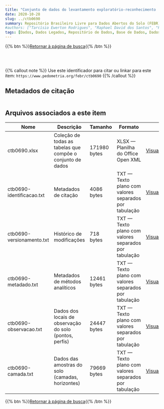 ```yaml
---
title: "Conjunto de dados do levantamento exploratório-reconhecimento 'LEVANTAMENTO EXPLORATÓRIO-RECONHECIMENTO DE ALTA INTENSIDADE E APTIDÃO AGRÍCOLA DOS SOLOS DA ÁREA COMPREENDIDA ENTRE OS KM 81 E 152 DA RODOVIA SANTARÉM-CUIABÁ E O RIO CURUÁ-UNA.'"
date: 2020-10-28
slug: ../ctb0690
summary: Repositório Brasileiro Livre para Dados Abertos do Solo (FEBR) | A febre dos dados de solo no Brasil
#authors: ["Tarcísio Ewerton Rodrigues", "Raphael David dos Santos", "Paulo Lacerda dos Santos", "Amarindo Fausto Soares", "Washington de Oliveira Barreto", "Maria Amélia de Moraes Duriez", "Ruth Sant'Anna", "José Lopes de Paula", "Luiz Eduardo Ferreira Fontes", "Therezinha da Costa Lima", "Evanda Maria Rodrigues e Loiva Lizia Antonello."]
tags: [Dados, Dados Legados, Repositório de Dados, Base de Dados, Dados Abertos]
---
```


<style>
div.alert > div {
    font-size: 0.8rem;
}
</style>

{{% btn %}}<a href="/febr/buscar/">Retornar à página de busca</a>{{% /btn %}}

<br>
<br>

{{% callout note %}}
Use este identificador para citar ou linkar para este item: `https://www.pedometria.org/febr/ctb0690`
{{% /callout %}}

## Metadados de citação

<table>
<!-- Fonte: https://gist.github.com/jfreels/6814721 -->
<script src="https://d3js.org/d3.v3.min.js" charset="utf-8"></script>
<script type='text/javascript' src='/febr/buscar/script.js'></script>
<script type='text/javascript'>
  d3.tsv('ctb0690-identificacao.txt',function (data) {
    var columns = ['campo', 'valor']
    tabulate(data, columns)
  })
</script>
</table>

## Arquivos associados a este item

<table style="width:100%">
  <thead>
    <tr>
      <th>Nome</th>
      <th>Descrição</th>
      <th>Tamanho</th>
      <th>Formato</th>
      <th></th>
    </tr>
  </thead>
  <tbody>
    <tr>
      <td>ctb0690.xlsx</td>
      <td>Coleção de todas as tabelas que compõe o conjunto de dados</td>
      <td>171980 bytes</td>
      <td>XLSX — Planilha do Office Open XML</td>
      <td><a href="https://cloud.utfpr.edu.br/index.php/s/Df6dhfzYJ1DDeso/download?path=%2Fctb0690&files=ctb0690.xlsx" class="btn btn-primary btn-block" role="button">Visualizar/Abrir</a></td>
    </tr>
    <tr>
      <td>ctb0690-identificacao.txt</td>
      <td>Metadados de citação</td>
      <td>4086 bytes</td>
      <td>TXT — Texto plano com valores separados por tabulação</td>
      <td><a href="https://cloud.utfpr.edu.br/index.php/s/Df6dhfzYJ1DDeso/download?path=%2Fctb0690&files=ctb0690-identificacao.txt" class="btn btn-primary btn-block" role="button">Visualizar/Abrir</a></td>
    </tr>
    <tr>
      <td>ctb0690-versionamento.txt</td>
      <td>Histórico de modificações</td>
      <td>718 bytes</td>
      <td>TXT — Texto plano com valores separados por tabulação</td>
      <td><a href="https://cloud.utfpr.edu.br/index.php/s/Df6dhfzYJ1DDeso/download?path=%2Fctb0690&files=ctb0690-versionamento.txt" class="btn btn-primary btn-block" role="button">Visualizar/Abrir</a></td>
    </tr>
    <tr>
      <td>ctb0690-metadado.txt</td>
      <td>Metadados de métodos analíticos</td>
      <td>12461 bytes</td>
      <td>TXT — Texto plano com valores separados por tabulação</td>
      <td><a href="https://cloud.utfpr.edu.br/index.php/s/Df6dhfzYJ1DDeso/download?path=%2Fctb0690&files=ctb0690-metadado.txt" class="btn btn-primary btn-block" role="button">Visualizar/Abrir</a></td>
    </tr>
    <tr>
      <td>ctb0690-observacao.txt</td>
      <td>Dados dos locais de observação do solo (pontos, perfis)</td>
      <td>24447 bytes</td>
      <td>TXT — Texto plano com valores separados por tabulação</td>
      <td><a href="https://cloud.utfpr.edu.br/index.php/s/Df6dhfzYJ1DDeso/download?path=%2Fctb0690&files=ctb0690-observacao.txt" class="btn btn-primary btn-block" role="button">Visualizar/Abrir</a></td>
    </tr>
    <tr>
      <td>ctb0690-camada.txt</td>
      <td>Dados das amostras do solo (camadas, horizontes)</td>
      <td>79669 bytes</td>
      <td>TXT — Texto plano com valores separados por tabulação</td>
      <td><a href="https://cloud.utfpr.edu.br/index.php/s/Df6dhfzYJ1DDeso/download?path=%2Fctb0690&files=ctb0690-camada.txt" class="btn btn-primary btn-block" role="button">Visualizar/Abrir</a></td>
    </tr>
  </tbody>
</table>

{{% btn %}}<a href="/febr/buscar/">Retornar à página de busca</a>{{% /btn %}}
